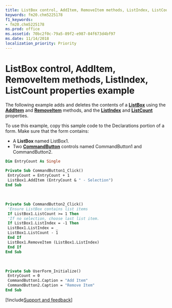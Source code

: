 ```yaml
---
title: ListBox control, AddItem, RemoveItem methods, ListIndex, ListCount properties example
keywords: fm20.chm5225178
f1_keywords:
- fm20.chm5225178
ms.prod: office
ms.assetid: 70bc2f0c-79a5-89f2-e987-84f673d4bf97
ms.date: 11/14/2018
localization_priority: Priority
---
```



# ListBox control, AddItem, RemoveItem methods, ListIndex, ListCount properties example

The following example adds and deletes the contents of a **[ListBox](listbox-control.md)** using the **[AddItem](additem-method.md)** and **[RemoveItem](removeitem-method.md)** methods, and the **[ListIndex](listindex-property.md)** and **[ListCount](listcount-property.md)** properties.

To use this example, copy this sample code to the Declarations portion of a form. Make sure that the form contains:

- A **ListBox** named ListBox1.   
- Two **[CommandButton](commandbutton-control.md)** controls named CommandButton1 and CommandButton2.
    

```vb
Dim EntryCount As Single 
 
Private Sub CommandButton1_Click() 
 EntryCount = EntryCount + 1 
 ListBox1.AddItem (EntryCount & " - Selection") 
End Sub
```

<br/>

```vb
Private Sub CommandButton2_Click() 
 'Ensure ListBox contains list items 
 If ListBox1.ListCount >= 1 Then 
 'If no selection, choose last list item. 
 If ListBox1.ListIndex = -1 Then 
 ListBox1.ListIndex = _ 
 ListBox1.ListCount - 1 
 End If 
 ListBox1.RemoveItem (ListBox1.ListIndex) 
 End If 
End Sub
```

<br/>

```vb
Private Sub UserForm_Initialize() 
 EntryCount = 0 
 CommandButton1.Caption = "Add Item" 
 CommandButton2.Caption = "Remove Item" 
End Sub
```

[!include[Support and feedback](~/includes/feedback-boilerplate.md)]